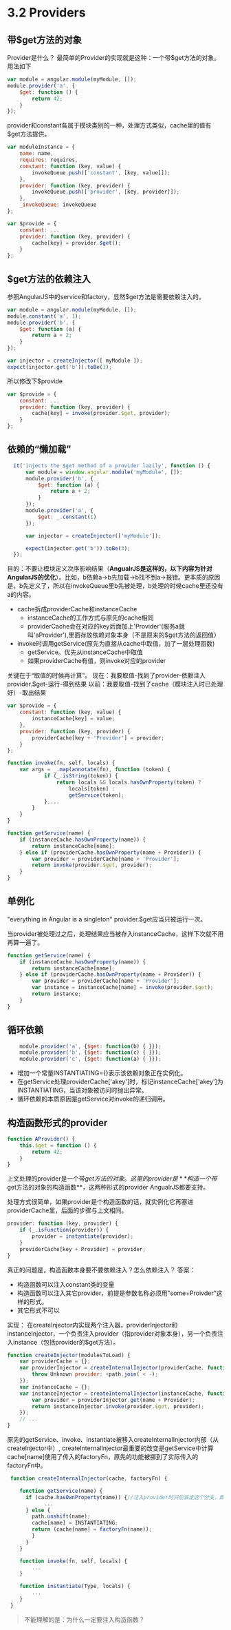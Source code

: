 # 3.2 Providers

## 带$get方法的对象

Provider是什么？
最简单的Provider的实现就是这种：一个带$get方法的对象。用法如下

```javascript
var module = angular.module(myModule, []);
module.provider('a', {
    $get: function () {
        return 42;
    }
});
```

provider和constant各属于模块类别的一种，处理方式类似，cache里的值有$get方法提供。

```javascript
var moduleInstance = {
    name: name,
    requires: requires,
    constant: function (key, value) {
        invokeQueue.push(['constant', [key, value]]);
    },
    provider: function (key, provider) {
        invokeQueue.push(['provider', [key, provider]]);
    },
    _invokeQueue: invokeQueue
};

var $provide = {
    constant: ...
    provider: function (key, provider) {
        cache[key] = provider.$get();
    }
};
```

## $get方法的依赖注入

参照AngularJS中的service和factory，显然$get方法是需要依赖注入的。

```javascript
var module = angular.module(myModule, []);
module.constant('a', 1);
module.provider('b', {
    $get: function (a) {
        return a + 2;
    }
});

var injector = createInjector([ myModule ]);
expect(injector.get('b')).toBe(3);
```

所以修改下$provide

```javascript
var $provide = {
    constant: ...
    provider: function (key, provider) {
        cache[key] = invoke(provider.$get, provider);
    }
};
```

## 依赖的“懒加载”

```javascript
  it('injects the $get method of a provider lazily', function () {
      var module = window.angular.module('myModule', []);
      module.provider('b', {
          $get: function (a) {
              return a + 2;
          }
      });
      module.provider('a', {
          $get: _.constant(1)
      });

      var injector = createInjector(['myModule']);

      expect(injector.get('b')).toBe(3);
  });
```

目的：不要让模块定义次序影响结果（**AngualrJS是这样的，以下内容为针对AngularJS的优化**）。比如，b依赖a->b先加载->b找不到a->报错。更本质的原因是，b先定义了，所以在invokeQueue里b先被处理，b处理的时候cache里还没有a的内容。

- cache拆成providerCache和instanceCache
  - instanceCache的工作方式与原先的cache相同
  - providerCache会在对应的key后面加上'Provider'(服务a就叫'aProvider'),里面存放依赖对象本身（不是原来的$get方法的返回值）
- invoke时调用getService(原先为直接从cache中取值，加了一层处理函数)
  - getService。优先从instanceCache中取值
  - 如果providerCache有值，则invoke对应的provider

关键在于“取值的时候再计算”。
现在：我要取值-找到了provider-依赖注入provider.$get-运行-得到结果
以前：我要取值-找到了cache（模块注入时已处理好）-取出结果

```javascript
var $provide = {
    constant: function (key, value) {
        instanceCache[key] = value;
    },
    provider: function (key, provider) {
        providerCache[key + 'Provider'] = provider;
    }
};

function invoke(fn, self, locals) {
    var args = _.map(annotate(fn), function (token) {
            if (_.isString(token)) {
                return locals && locals.hasOwnProperty(token) ?
                    locals[token] :
                    getService(token);
            }....
        }
    }
}

function getService(name) {
    if (instanceCache.hasOwnProperty(name)) {
        return instanceCache[name];
    } else if (providerCache.hasOwnProperty(name + Provider)) {
        var provider = providerCache[name + 'Provider'];
        return invoke(provider.$get, provider);
    }
}
```

## 单例化

"everything in Angular is a singleton"
provider.$get应当只被运行一次。

当provider被处理过之后，处理结果应当被存入instanceCache，这样下次就不用再算一遍了。

```javascript
function getService(name) {
    if (instanceCache.hasOwnProperty(name)) {
        return instanceCache[name];
    } else if (providerCache.hasOwnProperty(name + Provider)) {
        var provider = providerCache[name + 'Provider'];
        var instance = instanceCache[name] = invoke(provider.$get);
        return instance;
    }
}
```

## 循环依赖

```javascript
    module.provider('a', {$get: function(b) { }});
    module.provider('b', {$get: function(c) { }});
    module.provider('c', {$get: function(a) { }});
```

- 增加一个常量INSTANTIATING={}表示该依赖对象正在实例化。
- 在getService处理providerCache['akey']时，标记instanceCache['akey']为INSTANTIATING，当该对象被访问时抛出异常。
- 循环依赖的本质原因是getService对invoke的递归调用。

## 构造函数形式的provider

```javascript
function AProvider() {
    this.$get = function () {
        return 42;
    }
}
```

上文处理的provider是一个带$get方法的对象。这里的provider是**构造一个带$get方法的对象的构造函数**，这两种形式的provider AngualrJS都要支持。

处理方式很简单，如果provider是个构造函数的话，就实例化它再塞进 providerCache里，后面的步骤与上文相同。

```javascript
provider: function (key, provider) {
    if (_.isFunction(provider)) {
        provider = instantiate(provider);
    }
    providerCache[key + Provider] = provider;
}
```

真正的问题是，构造函数本身要不要依赖注入？怎么依赖注入？
答案：

- 构造函数可以注入constant类的变量
- 构造函数可以注入其它provider，前提是参数名称必须用"some+Proivder"这样的形式。
- 其它形式不可以

实现：
在createInjector内实现两个注入器，providerInjector和instanceInjector，一个负责注入provider（指provider对象本身），另一个负责注入instance（包括provider的$get方法）。

```javascript
function createInjector(modulesToLoad) {
    var providerCache = {};
    var providerInjector = createInternalInjector(providerCache, function () {
        throw Unknown provider: +path.join( < -);
    });
    var instanceCache = {};
    var instanceInjector = createInternalInjector(instanceCache, function (name) {
        var provider = providerInjector.get(name + Provider);
        return instanceInjector.invoke(provider.$get, provider);
    });
    // ...
}
```

原先的getService、invoke、instantiate被移入createInternalInjector内部（从createInjector中）,
createInternalInjector最重要的改变是getService中计算cache[name]使用了传入的factoryFn，原先的功能被挪到了实际传入的factoryFn中。

```javascript
 function createInternalInjector(cache, factoryFn) {

    function getService(name) {
      if (cache.hasOwnProperty(name)) {//注入provider时只应该走这个分支，即provider被注入的变量必须是cache里实例化完成的对象
            ...
      } else {
        path.unshift(name);
        cache[name] = INSTANTIATING;
        return (cache[name] = factoryFn(name));
        }
      }
    }

    function invoke(fn, self, locals) {
        ...
    }

    function instantiate(Type, locals) {
        ...
    }
 }
```

>不能理解的是：为什么一定要注入构造函数？